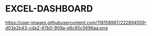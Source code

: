 # EXCEL-DASHBOARD
https://user-images.githubusercontent.com/118158987/222894509-d03e2b43-cda2-47b0-909a-e8c85c5696aa.png
